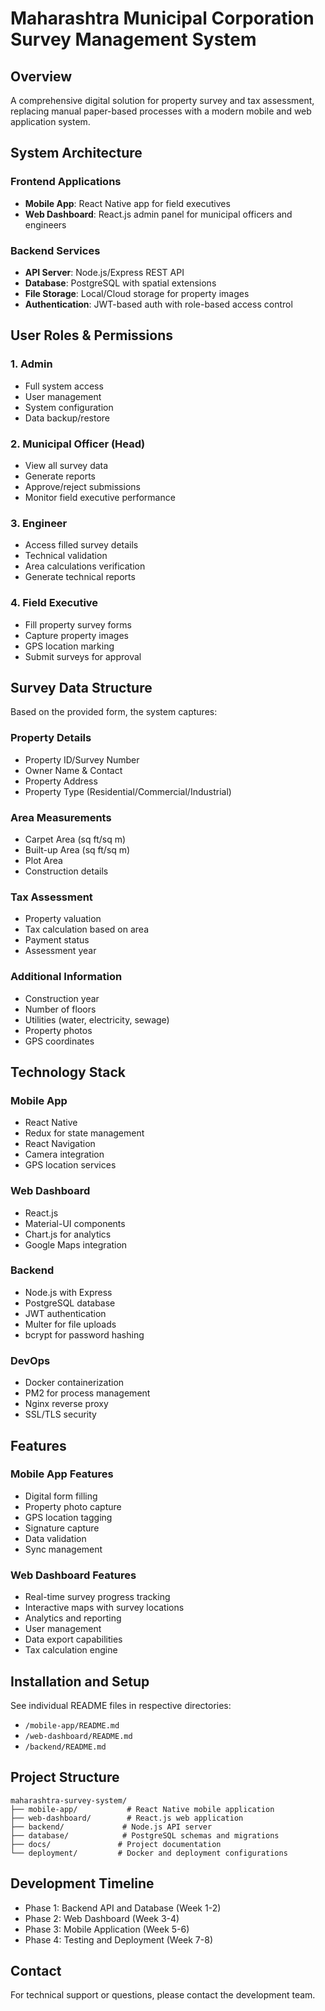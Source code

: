 # Maharashtra Municipal Corporation Survey Management System

## Overview
A comprehensive digital solution for property survey and tax assessment, replacing manual paper-based processes with a modern mobile and web application system.

## System Architecture

### Frontend Applications
- **Mobile App**: React Native app for field executives
- **Web Dashboard**: React.js admin panel for municipal officers and engineers

### Backend Services
- **API Server**: Node.js/Express REST API
- **Database**: PostgreSQL with spatial extensions
- **File Storage**: Local/Cloud storage for property images
- **Authentication**: JWT-based auth with role-based access control

## User Roles & Permissions

### 1. Admin
- Full system access
- User management
- System configuration
- Data backup/restore

### 2. Municipal Officer (Head)
- View all survey data
- Generate reports
- Approve/reject submissions
- Monitor field executive performance

### 3. Engineer
- Access filled survey details
- Technical validation
- Area calculations verification
- Generate technical reports

### 4. Field Executive
- Fill property survey forms
- Capture property images
- GPS location marking
- Submit surveys for approval

## Survey Data Structure

Based on the provided form, the system captures:

### Property Details
- Property ID/Survey Number
- Owner Name & Contact
- Property Address
- Property Type (Residential/Commercial/Industrial)

### Area Measurements
- Carpet Area (sq ft/sq m)
- Built-up Area (sq ft/sq m)
- Plot Area
- Construction details

### Tax Assessment
- Property valuation
- Tax calculation based on area
- Payment status
- Assessment year

### Additional Information
- Construction year
- Number of floors
- Utilities (water, electricity, sewage)
- Property photos
- GPS coordinates

## Technology Stack

### Mobile App
- React Native
- Redux for state management
- React Navigation
- Camera integration
- GPS location services

### Web Dashboard
- React.js
- Material-UI components
- Chart.js for analytics
- Google Maps integration

### Backend
- Node.js with Express
- PostgreSQL database
- JWT authentication
- Multer for file uploads
- bcrypt for password hashing

### DevOps
- Docker containerization
- PM2 for process management
- Nginx reverse proxy
- SSL/TLS security

## Features

### Mobile App Features
- Digital form filling
- Property photo capture
- GPS location tagging
- Signature capture
- Data validation
- Sync management

### Web Dashboard Features
- Real-time survey progress tracking
- Interactive maps with survey locations
- Analytics and reporting
- User management
- Data export capabilities
- Tax calculation engine

## Installation and Setup

See individual README files in respective directories:
- `/mobile-app/README.md`
- `/web-dashboard/README.md`
- `/backend/README.md`

## Project Structure

```
maharashtra-survey-system/
├── mobile-app/           # React Native mobile application
├── web-dashboard/        # React.js web application
├── backend/             # Node.js API server
├── database/            # PostgreSQL schemas and migrations
├── docs/               # Project documentation
└── deployment/         # Docker and deployment configurations
```

## Development Timeline

- Phase 1: Backend API and Database (Week 1-2)
- Phase 2: Web Dashboard (Week 3-4)
- Phase 3: Mobile Application (Week 5-6)
- Phase 4: Testing and Deployment (Week 7-8)

## Contact
For technical support or questions, please contact the development team. 